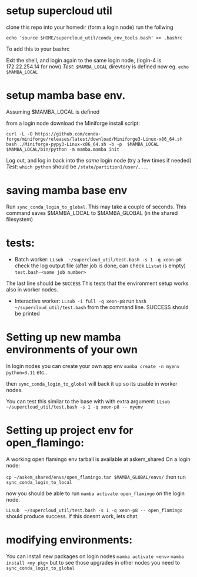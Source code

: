 # setup supercloud util

clone this repo into your homedir (form a login node) run the follwing

```
echo 'source $HOME/supercloud_util/conda_env_tools.bash' >> .bashrc
```
To add this to your bashrc

Exit the shell, and login again to the same login node,
(login-4 is 172.22.254.14 for now)
*Test*:  `$MAMBA_LOCAL` direvtory is defined now eg. `echo $MAMBA_LOCAL`

# setup mamba base env.

Assuming $MAMBA_LOCAL is defined

from a login node download the Miniforge install script:
```
curl -L -O https://github.com/conda-forge/miniforge/releases/latest/download/Miniforge3-Linux-x86_64.sh
bash ./Miniforge-pypy3-Linux-x86_64.sh -b -p  $MAMBA_LOCAL
$MAMBA_LOCAL/bin/python -m mamba.mamba init
```

Log out, and log in back into the *same* login node (try a few times if needed)
*Test*: `which python` should be `/state/partition1/user/...`.

# saving mamba base env

Run ```sync_conda_login_to_global```. This may take a couple of seconds.
This command saves $MAMBA_LOCAL to $MAMBA_GLOBAL (in the shared filesystem)

# tests:
* Batch worker: `LLsub  ~/supercloud_util/test.bash -s 1 -q xeon-p8`
check the log output file (after job is done, can check `LLstat` is empty)
`test.bash-<some job number>`

The last line should be `SUCCESS`
This tests that the environment setup works also in worker nodes.

* Interactive worker:
`LLsub -i full -q xeon-p8`
run `bash ~/supercloud_util/test.bash` from the command line.
SUCCESS should be printed

# Setting up new mamba environments of your own
In login nodes you can create your own app env
`mamba create -n myenv python=3.11` etc..

then `sync_conda_login_to_global` will back it up so its usable in worker nodes.

You can test this similar to the base with with extra argument:
`LLsub  ~/supercloud_util/test.bash -s 1 -q xeon-p8 -- myenv`

# Setting up project env for open_flamingo:
A working open flamingo env tarball is available at askem_shared
On a login node:

`cp ~/askem_shared/envs/open_flamingo.tar $MAMBA_GLOBAL/envs/`
then run
`sync_conda_login_to_local`

now you should be able to run
`mamba activate open_flamingo` on the login node.

`LLsub  ~/supercloud_util/test.bash -s 1 -q xeon-p8 -- open_flamingo` should produce success.
If this doesnt work, lets chat.

# modifying environments:
You can install new packages on login nodes 
`mamba activate <env>`
`mamba install <my pkg>`
but to see those upgrades in other nodes you need to 
`sync_conda_login_to_global`

















